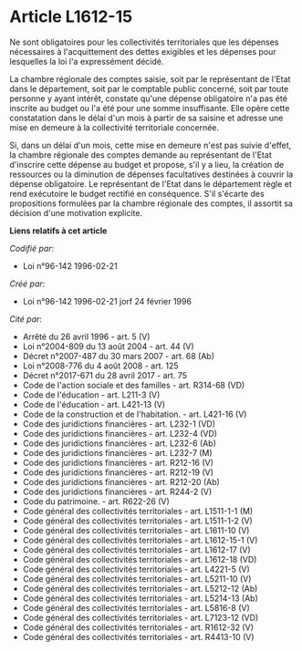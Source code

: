 # Article L1612-15

Ne sont obligatoires pour les collectivités territoriales que les dépenses nécessaires à l'acquittement des dettes exigibles
et les dépenses pour lesquelles la loi l'a expressément décidé.

La chambre régionale des comptes saisie, soit par le représentant de l'Etat dans le département, soit par le comptable public
concerné, soit par toute personne y ayant intérêt, constate qu'une dépense obligatoire n'a pas été inscrite au budget ou l'a
été pour une somme insuffisante. Elle opère cette constatation dans le délai d'un mois à partir de sa saisine et adresse une
mise en demeure à la collectivité territoriale concernée.

Si, dans un délai d'un mois, cette mise en demeure n'est pas suivie d'effet, la chambre régionale des comptes demande au
représentant de l'Etat d'inscrire cette dépense au budget et propose, s'il y a lieu, la création de ressources ou la
diminution de dépenses facultatives destinées à couvrir la dépense obligatoire. Le représentant de l'Etat dans le département
règle et rend exécutoire le budget rectifié en conséquence. S'il s'écarte des propositions formulées par la chambre régionale
des comptes, il assortit sa décision d'une motivation explicite.

**Liens relatifs à cet article**

_Codifié par_:

  - Loi n°96-142 1996-02-21

_Créé par_:

  - Loi n°96-142 1996-02-21 jorf 24 février 1996

_Cité par_:

  - Arrêté du 26 avril 1996 - art. 5 (V)
  - Loi n°2004-809 du 13 août 2004 - art. 44 (V)
  - Décret n°2007-487 du 30 mars 2007 - art. 68 (Ab)
  - Loi n°2008-776 du 4 août 2008 - art. 125
  - Décret n°2017-671 du 28 avril 2017 - art. 75
  - Code de l'action sociale et des familles - art. R314-68 (VD)
  - Code de l'éducation - art. L211-3 (V)
  - Code de l'éducation - art. L421-13 (V)
  - Code de la construction et de l'habitation. - art. L421-16 (V)
  - Code des juridictions financières - art. L232-1 (VD)
  - Code des juridictions financières - art. L232-4 (VD)
  - Code des juridictions financières - art. L232-6 (Ab)
  - Code des juridictions financières - art. L232-7 (M)
  - Code des juridictions financières - art. R212-16 (V)
  - Code des juridictions financières - art. R212-19 (V)
  - Code des juridictions financières - art. R212-20 (Ab)
  - Code des juridictions financières - art. R244-2 (V)
  - Code du patrimoine. - art. R622-26 (V)
  - Code général des collectivités territoriales - art. L1511-1-1 (M)
  - Code général des collectivités territoriales - art. L1511-1-2 (V)
  - Code général des collectivités territoriales - art. L1611-10 (V)
  - Code général des collectivités territoriales - art. L1612-15-1 (V)
  - Code général des collectivités territoriales - art. L1612-17 (V)
  - Code général des collectivités territoriales - art. L1612-18 (VD)
  - Code général des collectivités territoriales - art. L4221-5 (V)
  - Code général des collectivités territoriales - art. L5211-10 (V)
  - Code général des collectivités territoriales - art. L5212-12 (Ab)
  - Code général des collectivités territoriales - art. L5214-13 (Ab)
  - Code général des collectivités territoriales - art. L5816-8 (V)
  - Code général des collectivités territoriales - art. L7123-12 (VD)
  - Code général des collectivités territoriales - art. R1612-32 (V)
  - Code général des collectivités territoriales - art. R4413-10 (V)
